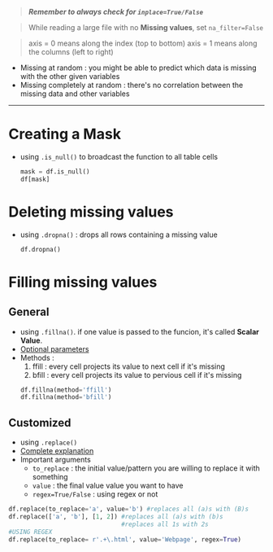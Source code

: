 >***Remember to always check for `inplace=True/False`***

>While reading a large file with no __Missing values__, set `na_filter=False`

> axis = 0 means along the index (top to bottom)
> axis = 1 means along the columns (left to right)
- Missing at random : you might be able to predict which data is missing with the other given variables
- Missing completely at random : there's no correlation between the missing data and other variables

---
# Creating a Mask 
- using `.is_null()` to broadcast the function to all table cells
	```python
	mask = df.is_null()
	df[mask] 
	```
# Deleting missing values
- using `.dropna()` : drops all rows containing a missing value
	```python
	df.dropna()
	```
# Filling missing values
## General 
- using `.fillna()`. if one value is passed to the funcion, it's called __Scalar Value__.
- [Optional parameters](https://pandas.pydata.org/docs/reference/api/pandas.DataFrame.fillna.html)
- Methods : 
	1. ffill : every cell projects its value to next cell if it's missing
	2. bfill : every cell projects its value to pervious cell if it's missing
	```python
	df.fillna(method='ffill')
	df.fillna(method='bfill')
	```
## Customized 
- using `.replace()`
- [Complete explanation](https://pandas.pydata.org/docs/reference/api/pandas.DataFrame.replace.html)
- Important arguments 
	- `to_replace` : the initial value/pattern you are willing to replace it with something
	- `value` : the final value value you want to have 
	- `regex=True/False` : using regex or not
```python
df.replace(to_replace='a', value='b') #replaces all (a)s with (B)s 
df.replace(['a', 'b'], [1, 2]) #replaces all (a)s with (b)s
							   #replaces all 1s with 2s
#USING REGEX
df.replace(to_replace= r'.+\.html', value='Webpage', regex=True)
```

